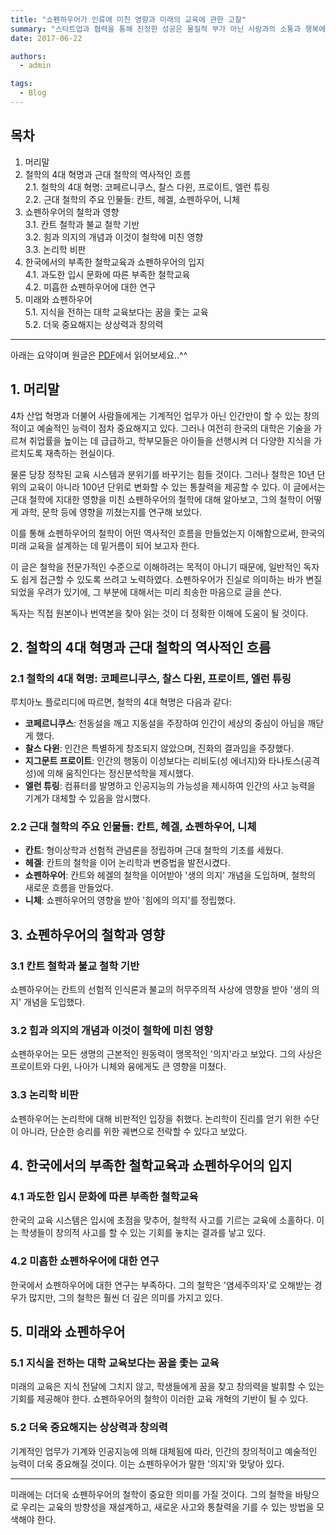 ```yaml
---
title: "쇼펜하우어가 인류에 미친 영향과 미래의 교육에 관한 고찰"
summary: "스타트업과 협력을 통해 진정한 성공은 물질적 부가 아닌 사람과의 소통과 행복에서 비롯됨을 깨달은 이야기."
date: 2017-06-22

authors:
  - admin

tags:
  - Blog
---
```


## 목차

1. 머리말
2. 철학의 4대 혁명과 근대 철학의 역사적인 흐름  
   2.1. 철학의 4대 혁명: 코페르니쿠스, 찰스 다윈, 프로이트, 엘런 튜링  
   2.2. 근대 철학의 주요 인물들: 칸트, 헤겔, 쇼펜하우어, 니체  
3. 쇼펜하우어의 철학과 영향  
   3.1. 칸트 철학과 불교 철학 기반  
   3.2. 힘과 의지의 개념과 이것이 철학에 미친 영향  
   3.3. 논리학 비판  
4. 한국에서의 부족한 철학교육과 쇼펜하우어의 입지  
   4.1. 과도한 입시 문화에 따른 부족한 철학교육  
   4.2. 미흡한 쇼펜하우어에 대한 연구  
5. 미래와 쇼펜하우어  
   5.1. 지식을 전하는 대학 교육보다는 꿈을 좇는 교육  
   5.2. 더욱 중요해지는 상상력과 창의력  

---

아래는 요약이며 원글은 [PDF](쇼펜하우어가_인류에_미친_영향과_미래의_교육에_관한_고찰_한수민.pdf)에서 읽어보세요..^^

## 1. 머리말

4차 산업 혁명과 더불어 사람들에게는 기계적인 업무가 아닌 인간만이 할 수 있는 창의적이고 예술적인 능력이 점차 중요해지고 있다. 그러나 여전히 한국의 대학은 기술을 가르쳐 취업률을 높이는 데 급급하고, 학부모들은 아이들을 선행시켜 더 다양한 지식을 가르치도록 재촉하는 현실이다. 

물론 당장 정착된 교육 시스템과 분위기를 바꾸기는 힘들 것이다. 그러나 철학은 10년 단위의 교육이 아니라 100년 단위로 변화할 수 있는 통찰력을 제공할 수 있다. 이 글에서는 근대 철학에 지대한 영향을 미친 쇼펜하우어의 철학에 대해 알아보고, 그의 철학이 어떻게 과학, 문학 등에 영향을 끼쳤는지를 연구해 보았다.

이를 통해 쇼펜하우어의 철학이 어떤 역사적인 흐름을 만들었는지 이해함으로써, 한국의 미래 교육을 설계하는 데 밑거름이 되어 보고자 한다. 

이 글은 철학을 전문가적인 수준으로 이해하려는 목적이 아니기 때문에, 일반적인 독자도 쉽게 접근할 수 있도록 쓰려고 노력하였다. 쇼펜하우어가 진실로 의미하는 바가 변질되었을 우려가 있기에, 그 부분에 대해서는 미리 죄송한 마음으로 글을 쓴다.

독자는 직접 원본이나 번역본을 찾아 읽는 것이 더 정확한 이해에 도움이 될 것이다.

## 2. 철학의 4대 혁명과 근대 철학의 역사적인 흐름

### 2.1 철학의 4대 혁명: 코페르니쿠스, 찰스 다윈, 프로이트, 엘런 튜링

루치아노 플로리디에 따르면, 철학의 4대 혁명은 다음과 같다:  
- **코페르니쿠스**: 천동설을 깨고 지동설을 주장하여 인간이 세상의 중심이 아님을 깨닫게 했다.  
- **찰스 다윈**: 인간은 특별하게 창조되지 않았으며, 진화의 결과임을 주장했다.  
- **지그문트 프로이트**: 인간의 행동이 이성보다는 리비도(성 에너지)와 타나토스(공격성)에 의해 움직인다는 정신분석학을 제시했다.  
- **엘런 튜링**: 컴퓨터를 발명하고 인공지능의 가능성을 제시하여 인간의 사고 능력을 기계가 대체할 수 있음을 암시했다.

### 2.2 근대 철학의 주요 인물들: 칸트, 헤겔, 쇼펜하우어, 니체

- **칸트**: 형이상학과 선험적 관념론을 정립하며 근대 철학의 기초를 세웠다.  
- **헤겔**: 칸트의 철학을 이어 논리학과 변증법을 발전시켰다.  
- **쇼펜하우어**: 칸트와 헤겔의 철학을 이어받아 '생의 의지' 개념을 도입하며, 철학의 새로운 흐름을 만들었다.  
- **니체**: 쇼펜하우어의 영향을 받아 '힘에의 의지'를 정립했다.

## 3. 쇼펜하우어의 철학과 영향

### 3.1 칸트 철학과 불교 철학 기반

쇼펜하우어는 칸트의 선험적 인식론과 불교의 허무주의적 사상에 영향을 받아 '생의 의지' 개념을 도입했다.

### 3.2 힘과 의지의 개념과 이것이 철학에 미친 영향

쇼펜하우어는 모든 생명의 근본적인 원동력이 맹목적인 '의지'라고 보았다. 그의 사상은 프로이트와 다윈, 나아가 니체와 융에게도 큰 영향을 미쳤다.

### 3.3 논리학 비판

쇼펜하우어는 논리학에 대해 비판적인 입장을 취했다. 논리학이 진리를 얻기 위한 수단이 아니라, 단순한 승리를 위한 궤변으로 전락할 수 있다고 보았다.

## 4. 한국에서의 부족한 철학교육과 쇼펜하우어의 입지

### 4.1 과도한 입시 문화에 따른 부족한 철학교육

한국의 교육 시스템은 입시에 초점을 맞추어, 철학적 사고를 기르는 교육에 소홀하다. 이는 학생들이 창의적 사고를 할 수 있는 기회를 놓치는 결과를 낳고 있다.

### 4.2 미흡한 쇼펜하우어에 대한 연구

한국에서 쇼펜하우어에 대한 연구는 부족하다. 그의 철학은 '염세주의자'로 오해받는 경우가 많지만, 그의 철학은 훨씬 더 깊은 의미를 가지고 있다.

## 5. 미래와 쇼펜하우어

### 5.1 지식을 전하는 대학 교육보다는 꿈을 좇는 교육

미래의 교육은 지식 전달에 그치지 않고, 학생들에게 꿈을 찾고 창의력을 발휘할 수 있는 기회를 제공해야 한다. 쇼펜하우어의 철학이 이러한 교육 개혁의 기반이 될 수 있다.

### 5.2 더욱 중요해지는 상상력과 창의력

기계적인 업무가 기계와 인공지능에 의해 대체됨에 따라, 인간의 창의적이고 예술적인 능력이 더욱 중요해질 것이다. 이는 쇼펜하우어가 말한 '의지'와 맞닿아 있다.

---

미래에는 더더욱 쇼펜하우어의 철학이 중요한 의미를 가질 것이다. 그의 철학을 바탕으로 우리는 교육의 방향성을 재설계하고, 새로운 사고와 통찰력을 기를 수 있는 방법을 모색해야 한다.
